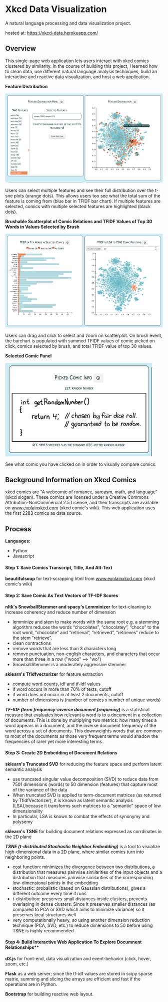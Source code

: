 # Xkcd Data Visualization
A natural language processing and data visualization project.

hosted at: https://xkcd-data.herokuapp.com/

[xkcd-data-panel1]: panel1.png "Feature Distribution Visualization"
[xkcd-data-panel2]: panel2.png "Brushable Scatterplot"
[xkcd-data-panel3]: panel3.png "Display Picked Comic"

## Overview

This single-page web application lets users interact with xkcd comics clustered by similarity. In the course of building this project, I learned how to clean data, use different natural language analysis techniques, build an interactive and reactive data visualization, and host a web application.

**Feature Distribution**

![alt text][xkcd-data-panel1]

Users can select multiple features and see their full distribution over the t-sne plots (orange dots). This allows users too see what the total sum of the feature is coming from (blue bar in TFIDF bar chart). If multiple features are selected, comics with multiple selected features are highlighted (black dots).

**Brushable Scatterplot of Comic Relations and TFIDF Values of Top 30 Words in Values Selected by Brush**

![alt text][xkcd-data-panel2]

Users can drag and click to select and zoom on scatterplot. On brush event, the barchart is populated with summed TFIDF values of comic picked on click, comics selected by brush, and total TFIDF value of top 30 values.

**Selected Comic Panel**

![alt text][xkcd-data-panel3]

See what comic you have clicked on in order to visually compare comics.

## Background Information on Xkcd Comics

xkcd comics are "A webcomic of romance, sarcasm, math, and language" (xkcd slogan). These comics are licensed under a Creative Commons Attribution-NonCommercial 2.5 License, and their transcripts are available on www.explainxkcd.com (xkcd comic's wiki). This web application uses the first 2283 comics as data source.

## Process

**Languages:**
- Python
- Javascript


#### Step 1: Save Comics Transcript, Title, And Alt-Text

**beautifulsoup** for text-scrapping html from www.explainxkcd.com (xkcd comic's wiki)

#### Step 2: Save Comic As Text Vectors of TF-IDF Scores

**nltk's SnowballStemmer and spacy's Lemminizer** for text-cleaning to increase coherency and reduce number of dimension
  - lemminize and stem to make words with the same root e.g. a stemming algorithm reduces the words “chocolates”, “chocolatey”, “choco” to the root word, “chocolate” and “retrieval”, “retrieved”, “retrieves” reduce to the stem “retrieve”.
  - clean contractions
  - remove words that are less than 3 characters long
  - remove punctuation, non-english characters, and characters that occur more than three in a row ("wooo" --> "wo")
  - SnowballStemmer is a moderately aggressive stemmer

**sklearn's Tfidfvectorizer** for feature extraction
  - compute word counts, idf and tf-idf values
  - if word occurs in more than 70% of texts, cutoff
  - if word does not occur in at least 2 documents, cutoff
  - number of dimensions is (number of comics x number of unique words)

***TF-IDF (term frequency-inverse document frequency)*** is a statistical measure that evaluates how relevant a word is to a document in a collection of documents. This is done by multiplying two metrics: how many times a word appears in a document, and the inverse document frequency of the word across a set of documents. This downweights words that are common to most of the documents as those very frequent terms would shadow the frequencies of rarer yet more interesting terms.


#### Step 3: Create 2D Embedding of Document Relations

**sklearn's Truncated SVD** for reducing the feature space and perform latent semantic analysis
  - use truncated singular value decomposition (SVD) to reduce data from 7501 dimensions (words) to 50 dimension (features) that capture most of the variance of the data
  - When truncated SVD is applied to term-document matrices (as returned by TfidfVectorizer), it is known as latent semantic analysis (LSA),because it transforms such matrices to a “semantic” space of low dimensionality
  - In particular, LSA is known to combat the effects of synonymy and polysemy

**sklearn's TSNE** for building document relations expressed as corrdinates in the 2D plane

***TSNE (t-distributed Stochastic Neighbor Embedding)*** is a tool to visualize high-dimensional data in a 2D plane, where similar comics turn into neighboring points.
  - cost function: minimizes the divergence between two distributions, a distribution that measures pairwise similarities of the input objects and a distribution that measures pairwise similarities of the corresponding low-dimensional points in the embedding
  - stochastic: probalistic (based on Gaussian distributions), gives a different outcome every time it runs
  - t-distribution: preserves small distances inside clusters, prevents overlaping in dense clusters. Since it preserves smaller distances (as compared to PCA or SVD which aims to minimize variance) so it preserves local structures well
  - very computationally heavy, so using another dimension reduction technique (PCA, SVD, etc.) to reduce dimensions to 50 before using TSNE is highly recommended

#### Step 4: Build Interactive Web Application To Explore Documnent Relationships**

**d3.js** for front-end, data visualization and event-behavior (click, hover, zoom, etc.)

**Flask** as a web server; since the tf-idf values are stored in scipy sparse matrix, summing and slicing the arrays are efficient and fast if the operations are in Python.

**Bootstrap** for building reactive web layout.
